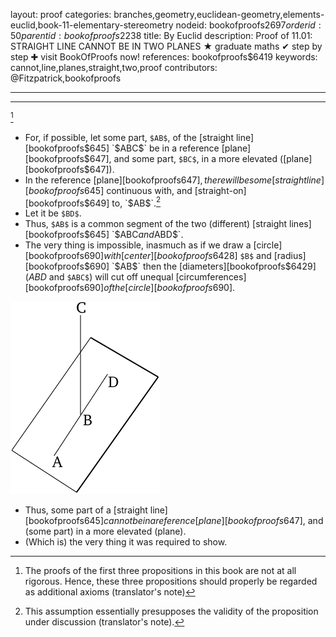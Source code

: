 layout: proof
categories: branches,geometry,euclidean-geometry,elements-euclid,book-11-elementary-stereometry
nodeid: bookofproofs$2697
orderid: 50
parentid: bookofproofs$2238
title: By Euclid
description:  Proof of 11.01: STRAIGHT LINE CANNOT BE IN TWO PLANES &#9733; graduate maths &#10004; step by step &#10010; visit BookOfProofs now!
references: bookofproofs$6419
keywords: cannot,line,planes,straight,two,proof
contributors: @Fitzpatrick,bookofproofs

---


---

[^1]

* For, if possible, let some part, `$AB$`, of the [straight line][bookofproofs$645] `$ABC$` be in a reference [plane][bookofproofs$647], and some part, `$BC$`, in a more elevated ([plane][bookofproofs$647]).
* In the reference [plane][bookofproofs$647], there will be some [straight line][bookofproofs$645] continuous with, and [straight-on][bookofproofs$649] to, `$AB$`.[^2] 
* Let it be `$BD$`.
* Thus, `$AB$` is a common segment of the two (different) [straight lines][bookofproofs$645] `$ABC$` and `$ABD$`.
* The very thing is impossible, inasmuch as if we draw a [circle][bookofproofs$690] with [center][bookofproofs$6428] `$B$` and [radius][bookofproofs$690] `$AB$` then the [diameters][bookofproofs$6429] ($ABD$ and `$ABC$`) will cut off unequal [circumferences][bookofproofs$690] of the [circle][bookofproofs$690].

![fig01e](https://github.com/bookofproofs/bookofproofs.github.io/blob/main/_sources/_assets/images/euclid/Book11/fig01e.png?raw=true)

* Thus, some part of a [straight line][bookofproofs$645] cannot be in a reference [plane][bookofproofs$647], and (some part) in a more elevated (plane).
* (Which is) the very thing it was required to show.

[^1]: The proofs of the first three propositions in this book are not at all rigorous. Hence, these three propositions should properly be regarded as additional axioms (translator's note)

[^2]: This assumption essentially presupposes the validity of the proposition under discussion (translator's note).
